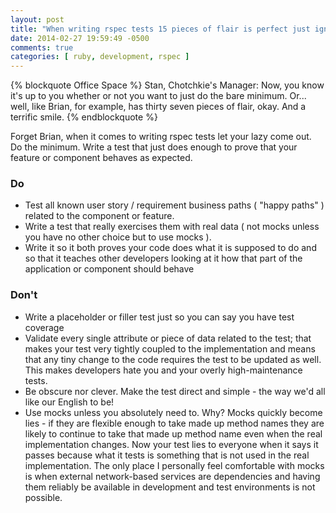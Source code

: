```yaml
---
layout: post
title: "When writing rspec tests 15 pieces of flair is perfect just ignore Brian"
date: 2014-02-27 19:59:49 -0500
comments: true
categories: [ ruby, development, rspec ]
---
```


{% blockquote Office Space %}
Stan, Chotchkie's Manager: Now, you know it's up to you whether or not
you want to just do the bare minimum. Or... well, like Brian, for
example, has thirty seven pieces of flair, okay. And a terrific smile. 
{% endblockquote %}

Forget Brian, when it comes to writing rspec tests let your lazy come
out.  Do the minimum.  Write a test that just does enough to prove
that your feature or component behaves as expected.

### Do

* Test all known user story / requirement business paths ( "happy paths" )
  related to the component or feature.
* Write a test that really exercises them with real data ( not mocks
  unless you have no other choice but to use mocks ).
* Write it so it both proves your code does what it is supposed to do
  and so that it teaches other developers looking at it how that part of
  the application or component should behave

### Don't

* Write a placeholder or filler test just so you can say you have test
  coverage
* Validate every single attribute or piece of data related to the test;
  that makes your test very tightly coupled to the implementation and
  means that any tiny change to the code requires the test to be updated
  as well.  This makes developers hate you and your overly high-maintenance tests.
* Be obscure nor clever.  Make the test direct and simple - the way we'd
  all like our English to be!
* Use mocks unless you absolutely need to.  Why?  Mocks quickly become
  lies - if they are flexible enough to take made up method names they are
  likely to continue to take that made up method name even when the real
  implementation changes. Now your test lies to everyone when it says
  it passes because what it tests is something that is not used in the real
  implementation.  The only place I personally feel comfortable with
  mocks is when external network-based services are dependencies and
  having them reliably be available in development and test environments
  is not possible.

